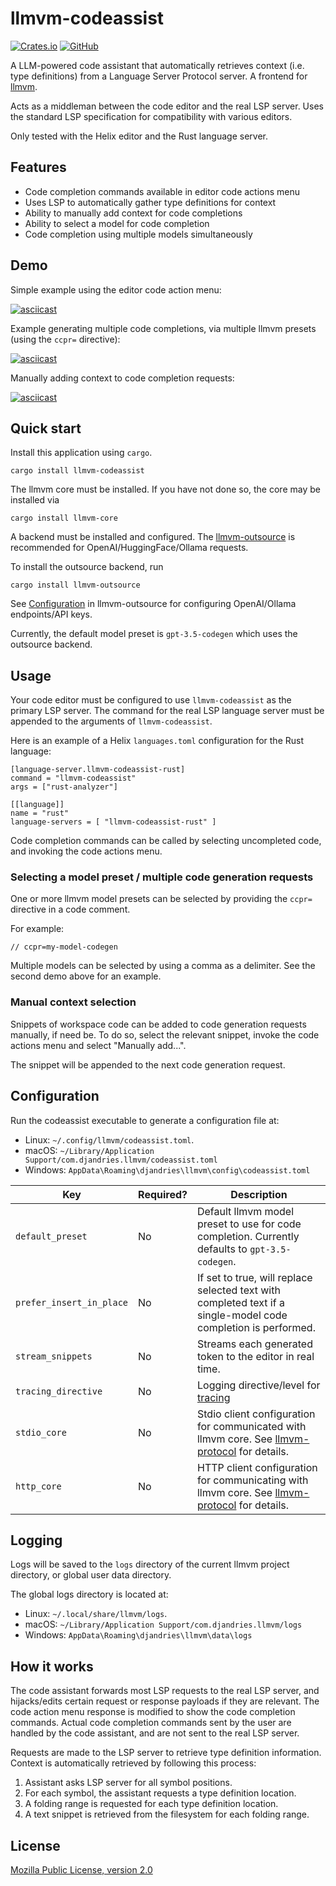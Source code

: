 # llmvm-codeassist

[![Crates.io](https://img.shields.io/crates/v/llmvm-codeassist?style=for-the-badge)](https://crates.io/crates/llmvm-codeassist)
[![GitHub](https://img.shields.io/github/license/djandries/llmvm?style=for-the-badge)](https://github.com/DJAndries/llmvm/blob/master/LICENSE)

A LLM-powered code assistant that automatically retrieves context (i.e. type definitions) from a Language Server Protocol server. A frontend for [llmvm](https://github.com/djandries/llmvm).

Acts as a middleman between the code editor and the real LSP server. Uses the standard LSP specification for compatibility with various editors.

Only tested with the Helix editor and the Rust language server.

## Features

- Code completion commands available in editor code actions menu
- Uses LSP to automatically gather type definitions for context
- Ability to manually add context for code completions
- Ability to select a model for code completion
- Code completion using multiple models simultaneously

## Demo

Simple example using the editor code action menu:

[![asciicast](https://asciinema.org/a/601419.svg)](https://asciinema.org/a/601419)

Example generating multiple code completions, via multiple llmvm presets (using the `ccpr=` directive):

[![asciicast](https://asciinema.org/a/601424.svg)](https://asciinema.org/a/601424)

Manually adding context to code completion requests:

[![asciicast](https://asciinema.org/a/601427.svg)](https://asciinema.org/a/601427)

## Quick start

Install this application using `cargo`.

```
cargo install llmvm-codeassist
```

The llmvm core must be installed. If you have not done so, the core may be installed via
```
cargo install llmvm-core
```

A backend must be installed and configured. The [llmvm-outsource](https://github.com/DJAndries/llmvm/tree/master/backends/outsource) is recommended for OpenAI/HuggingFace/Ollama requests.

To install the outsource backend, run 
```
cargo install llmvm-outsource
```

See [Configuration](https://github.com/DJAndries/llmvm/tree/master/backends/outsource#configuration) in llmvm-outsource for configuring OpenAI/Ollama endpoints/API keys.

Currently, the default model preset is `gpt-3.5-codegen` which uses the outsource backend.

## Usage

Your code editor must be configured to use `llmvm-codeassist` as the primary LSP server. The command for the real LSP language server must be appended to the arguments of `llmvm-codeassist`.

Here is an example of a Helix `languages.toml` configuration for the Rust language:

```
[language-server.llmvm-codeassist-rust]
command = "llmvm-codeassist"
args = ["rust-analyzer"]

[[language]]
name = "rust"
language-servers = [ "llmvm-codeassist-rust" ]
```

Code completion commands can be called by selecting uncompleted code, and invoking the code actions menu.

### Selecting a model preset / multiple code generation requests

One or more llmvm model presets can be selected by providing the `ccpr=` directive in a code comment.

For example:

```
// ccpr=my-model-codegen
```

Multiple models can be selected by using a comma as a delimiter. See the second demo above for an example.

### Manual context selection

Snippets of workspace code can be added to code generation requests manually, if need be. To do so, select the relevant snippet, invoke the code actions menu and select "Manually add...".

The snippet will be appended to the next code generation request.
 
## Configuration

Run the codeassist executable to generate a configuration file at:

- Linux: `~/.config/llmvm/codeassist.toml`.
- macOS: `~/Library/Application Support/com.djandries.llmvm/codeassist.toml`
- Windows: `AppData\Roaming\djandries\llmvm\config\codeassist.toml`

|Key|Required?|Description|
|--|--|--|
|`default_preset`|No|Default llmvm model preset to use for code completion. Currently defaults to `gpt-3.5-codegen`.|
|`prefer_insert_in_place`|No|If set to true, will replace selected text with completed text if a single-model code completion is performed.|
|`stream_snippets`|No|Streams each generated token to the editor in real time.|
|`tracing_directive`|No|Logging directive/level for [tracing](https://github.com/tokio-rs/tracing)|
|`stdio_core`|No|Stdio client configuration for communicated with llmvm core. See [llmvm-protocol](https://github.com/DJAndries/llmvm/tree/master/protocol#stdio-client-configuration) for details.|
|`http_core`|No|HTTP client configuration for communicating with llmvm core. See [llmvm-protocol](https://github.com/DJAndries/llmvm/tree/master/protocol#http-client-configuration) for details.|

## Logging

Logs will be saved to the `logs` directory of the current llmvm project directory, or global user data directory.

The global logs directory is located at:

- Linux: `~/.local/share/llmvm/logs`.
- macOS: `~/Library/Application Support/com.djandries.llmvm/logs`
- Windows: `AppData\Roaming\djandries\llmvm\data\logs`

## How it works

The code assistant forwards most LSP requests to the real LSP server, and hijacks/edits certain request or response payloads if they are relevant.
The code action menu response is modified to show the code completion commands. Actual code completion commands sent by the user are handled by the code assistant, and are not sent to the real LSP server.

Requests are made to the LSP server to retrieve type definition information. Context is automatically retrieved by following this process:

1. Assistant asks LSP server for all symbol positions.
2. For each symbol, the assistant requests a type definition location.
3. A folding range is requested for each type definition location.
4. A text snippet is retrieved from the filesystem for each folding range.

## License

[Mozilla Public License, version 2.0](https://spdx.org/licenses/MPL-2.0.html)
